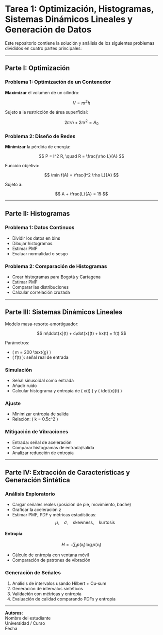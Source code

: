 # Tarea 1: Optimización, Histogramas, Sistemas Dinámicos Lineales y Generación de Datos

Este repositorio contiene la solución y análisis de los siguientes problemas divididos en cuatro partes principales:

---

## Parte I: Optimización

### Problema 1: Optimización de un Contenedor

**Maximizar** el volumen de un cilindro:

$$ V = \pi r^2 h $$

Sujeto a la restricción de área superficial:

$$ 2\pi rh + 2\pi r^2 = A_0 $$

### Problema 2: Diseño de Redes

**Minimizar** la pérdida de energía:

$$ P = I^2 R, \quad R = \frac{\rho L}{A} $$

Función objetivo:

$$ \min f(A) = \frac{I^2 \rho L}{A} $$

Sujeto a:

$$ A + \frac{L}{A} = 15 $$

---

## Parte II: Histogramas

### Problema 1: Datos Continuos

- Dividir los datos en bins  
- Dibujar histogramas  
- Estimar PMF  
- Evaluar normalidad o sesgo

### Problema 2: Comparación de Histogramas

- Crear histogramas para Bogotá y Cartagena  
- Estimar PMF  
- Comparar las distribuciones  
- Calcular correlación cruzada

---

## Parte III: Sistemas Dinámicos Lineales

Modelo masa-resorte-amortiguador:

$$ m\ddot{x}(t) + c\dot{x}(t) + kx(t) = f(t) $$

Parámetros:

- \( m = 200 \text{g} \)  
- \( f(t) \): señal real de entrada

### Simulación

- Señal sinusoidal como entrada  
- Añadir ruido  
- Calcular histograma y entropía de \( x(t) \) y \( \dot{x}(t) \)

### Ajuste

- Minimizar entropía de salida  
- Relación: \( k = 0.5c^2 \)

### Mitigación de Vibraciones

- Entrada: señal de aceleración  
- Comparar histogramas de entrada/salida  
- Analizar reducción de entropía

---

## Parte IV: Extracción de Características y Generación Sintética

### Análisis Exploratorio

- Cargar señales reales (posición de pie, movimiento, bache)  
- Graficar la aceleración z  
- Estimar PMF, PDF y métricas estadísticas:  
  $$ \mu, \quad \sigma, \quad \text{skewness}, \quad \text{kurtosis} $$

#### Entropía

$$ H = -\sum_i p(x_i) \log p(x_i) $$

- Cálculo de entropía con ventana móvil  
- Comparación de patrones de vibración

### Generación de Señales

1. Análisis de intervalos usando Hilbert + Cu-sum  
2. Generación de intervalos sintéticos  
3. Validación con métricas y entropía  
4. Evaluación de calidad comparando PDFs y entropía

---

**Autores:**  
Nombre del estudiante  
Universidad / Curso  
Fecha
